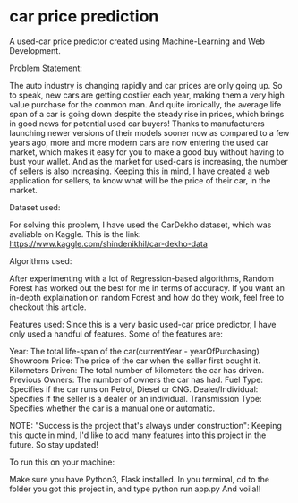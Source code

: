 # car price prediction
A used-car price predictor created using Machine-Learning and Web Development.

Problem Statement:

The auto industry is changing rapidly and car prices are only going up. So to speak, new cars are getting costlier each year, making them a very high value purchase for the common man. And quite ironically, the average life span of a car is going down despite the steady rise in prices, which brings in good news for potential used car buyers! Thanks to manufacturers launching newer versions of their models sooner now as compared to a few years ago, more and more modern cars are now entering the used car market, which makes it easy for you to make a good buy without having to bust your wallet.
And as the market for used-cars is increasing, the number of sellers is also increasing. Keeping this in mind, I have created a web application for sellers, to know what will be the price of their car, in the market.

Dataset used:

For solving this problem, I have used the CarDekho dataset, which was avaliable on Kaggle. This is the link: https://www.kaggle.com/shindenikhil/car-dekho-data

Algorithms used:

After experimenting with a lot of Regression-based algorithms, Random Forest has worked out the best for me in terms of accuracy. If you want an in-depth explaination on random Forest and how do they work, feel free to checkout this article.

Features used:
Since this is a very basic used-car price predictor, I have only used a handful of features. Some of the features are:

Year: The total life-span of the car(currentYear - yearOfPurchasing)
Showroom Price: The price of the car when the seller first bought it.
Kilometers Driven: The total number of kilometers the car has driven.
Previous Owners: The number of owners the car has had.
Fuel Type: Specifies if the car runs on Petrol, Diesel or CNG.
Dealer/Individual: Specifies if the seller is a dealer or an individual.
Transmission Type: Specifies whether the car is a manual one or automatic.

NOTE:
"Success is the project that's always under construction": Keeping this quote in mind, I'd like to add many features into this project in the future. So stay updated!

To run this on your machine:

Make sure you have Python3, Flask installed.
In you terminal, cd to the folder you got this project in, and type python run app.py
And voila!!

